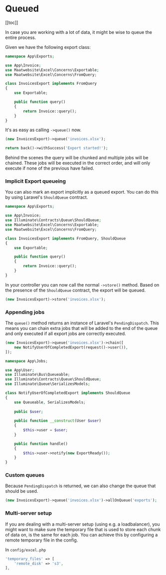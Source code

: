# Queued

[[toc]]

In case you are working with a lot of data, it might be wise to queue the entire process. 

Given we have the following export class:

```php
namespace App\Exports;

use App\Invoice;
use Maatwebsite\Excel\Concerns\Exportable;
use Maatwebsite\Excel\Concerns\FromQuery;

class InvoicesExport implements FromQuery
{
    use Exportable;

    public function query()
    {
        return Invoice::query();
    }
}
```

It's as easy as calling `->queue()` now.

```php
(new InvoicesExport)->queue('invoices.xlsx');

return back()->withSuccess('Export started!');
```

Behind the scenes the query will be chunked and multiple jobs will be chained. These jobs will be executed in the correct order,
and will only execute if none of the previous have failed. 

### Implicit Export queueing

You can also mark an export implicitly as a queued export. You can do this by using Laravel's `ShouldQueue` contract.

```php
namespace App\Exports;

use App\Invoice;
use Illuminate\Contracts\Queue\ShouldQueue;
use Maatwebsite\Excel\Concerns\Exportable;
use Maatwebsite\Excel\Concerns\FromQuery;

class InvoicesExport implements FromQuery, ShouldQueue
{
    use Exportable;

    public function query()
    {
        return Invoice::query();
    }
}
```

In your controller you can now call the normal `->store()` method. 
Based on the presence of the `ShouldQueue` contract, the export will be queued.

```php
(new InvoicesExport)->store('invoices.xlsx');
```

### Appending jobs

The `queue()` method returns an instance of Laravel's `PendingDispatch`. This means you can chain extra jobs that will be added to the end of the queue and only executed if all export jobs are correctly executed.

```php
(new InvoicesExport)->queue('invoices.xlsx')->chain([
    new NotifyUserOfCompletedExport(request()->user()),
]);
```

```php
namespace App\Jobs;

use App\User;
use Illuminate\Bus\Queueable;
use Illuminate\Contracts\Queue\ShouldQueue;
use Illuminate\Queue\SerializesModels;

class NotifyUserOfCompletedExport implements ShouldQueue
{
    use Queueable, SerializesModels;
    
    public $user;
    
    public function __construct(User $user)
    {
        $this->user = $user;
    }

    public function handle()
    {
        $this->user->notify(new ExportReady());
    }
}
```

### Custom queues

Because `PendingDispatch` is returned, we can also change the queue that should be used.

```php
(new InvoicesExport)->queue('invoices.xlsx')->allOnQueue('exports');
```

### Multi-server setup

If you are dealing with a multi-server setup (using e.g. a loadbalancer), you might want to make sure the temporary file that is used to store each chunk of data on, is the same for each job. You can achieve this by configuring a remote temporary file in the config.

In `config/excel.php`

```php
'temporary_files' => [
    'remote_disk' => 's3',
],
```
